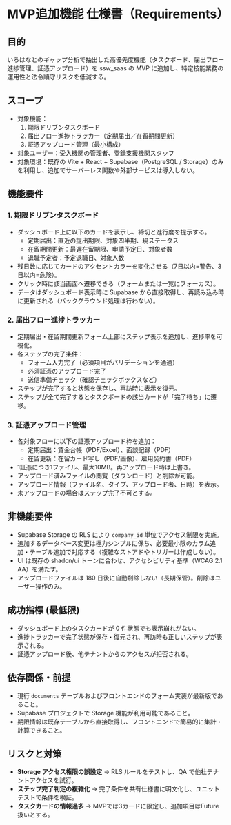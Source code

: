 # MVP追加機能 仕様書（Requirements）

## 目的
いろはなとのギャップ分析で抽出した高優先度機能（タスクボード、届出フロー進捗管理、証憑アップロード）を ssw_saas の MVP に追加し、特定技能業務の運用性と法令順守リスクを低減する。

## スコープ
- 対象機能：
  1. 期限ドリブンタスクボード
  2. 届出フロー進捗トラッカー（定期届出／在留期間更新）
  3. 証憑アップロード管理（最小構成）
- 対象ユーザー：受入機関の管理者、登録支援機関スタッフ
- 対象環境：既存の Vite + React + Supabase（PostgreSQL / Storage）のみを利用し、追加でサーバーレス関数や外部サービスは導入しない。

## 機能要件
### 1. 期限ドリブンタスクボード
- ダッシュボード上に以下のカードを表示し、締切と進行度を提示する。
  - 定期届出：直近の提出期限、対象四半期、現ステータス
  - 在留期間更新：最遅在留期限、申請予定日、対象者数
  - 退職予定者：予定退職日、対象人数
- 残日数に応じてカードのアクセントカラーを変化させる（7日以内=警告、3日以内=危険）。
- クリック時に該当画面へ遷移できる（フォームまたは一覧にフォーカス）。
- データはダッシュボード表示時に Supabase から直接取得し、再読み込み時に更新される（バックグラウンド処理は行わない）。

### 2. 届出フロー進捗トラッカー
- 定期届出・在留期間更新フォーム上部にステップ表示を追加し、進捗率を可視化。
- 各ステップの完了条件：
  - フォーム入力完了（必須項目がバリデーションを通過）
  - 必須証憑のアップロード完了
  - 送信準備チェック（確認チェックボックスなど）
- ステップが完了すると状態を保存し、再訪時に表示を復元。
- ステップが全て完了するとタスクボードの該当カードが「完了待ち」に遷移。

### 3. 証憑アップロード管理
- 各対象フローに以下の証憑アップロード枠を追加：
  - 定期届出：賃金台帳（PDF/Excel）、面談記録（PDF）
  - 在留更新：在留カード写し（PDF/画像）、雇用契約書（PDF）
- 1証憑につき1ファイル、最大10MB。再アップロード時は上書き。
- アップロード済みファイルの閲覧（ダウンロード）と削除が可能。
- アップロード情報（ファイル名、タイプ、アップロード者、日時）を表示。
- 未アップロードの場合はステップ完了不可とする。

## 非機能要件
- Supabase Storage の RLS により `company_id` 単位でアクセス制限を実施。
- 追加するデータベース変更は極力シンプルに保ち、必要最小限のカラム追加・テーブル追加で対応する（複雑なストアドやトリガーは作成しない）。
- UI は既存の shadcn/ui トーンに合わせ、アクセシビリティ基準（WCAG 2.1 AA）を満たす。
- アップロードファイルは 180 日後に自動削除しない（長期保管）。削除はユーザー操作のみ。

## 成功指標 (最低限)
- ダッシュボード上のタスクカードが 0 件状態でも表示崩れがない。
- 進捗トラッカーで完了状態が保存・復元され、再訪時も正しいステップが表示される。
- 証憑アップロード後、他テナントからのアクセスが拒否される。

## 依存関係・前提
- 現行 `documents` テーブルおよびフロントエンドのフォーム実装が最新版であること。
- Supabase プロジェクトで Storage 機能が利用可能であること。
- 期限情報は既存テーブルから直接取得し、フロントエンドで簡易的に集計・計算できること。

## リスクと対策
- **Storage アクセス権限の誤設定** → RLS ルールをテストし、QA で他社テナントアクセスを試行。
- **ステップ完了判定の複雑化** → 完了条件を共有仕様書に明文化し、ユニットテストで条件を検証。
- **タスクカードの情報過多** → MVPでは3カードに限定し、追加項目はFuture扱いとする。

